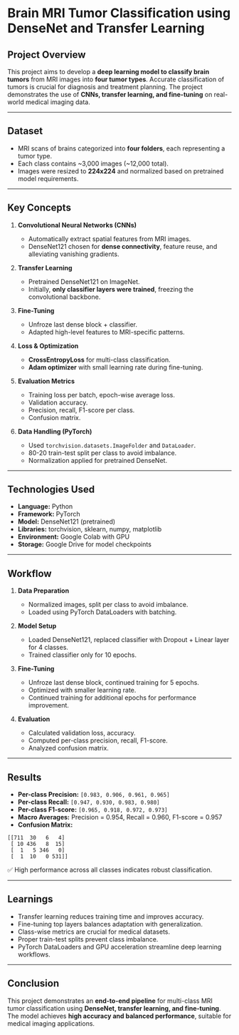 # Brain MRI Tumor Classification using DenseNet and Transfer Learning

## Project Overview

This project aims to develop a **deep learning model to classify brain tumors** from MRI images into **four tumor types**. Accurate classification of tumors is crucial for diagnosis and treatment planning. The project demonstrates the use of **CNNs, transfer learning, and fine-tuning** on real-world medical imaging data.

---

## Dataset

* MRI scans of brains categorized into **four folders**, each representing a tumor type.
* Each class contains ~3,000 images (~12,000 total).
* Images were resized to **224x224** and normalized based on pretrained model requirements.

---

## Key Concepts

1. **Convolutional Neural Networks (CNNs)**

   * Automatically extract spatial features from MRI images.
   * DenseNet121 chosen for **dense connectivity**, feature reuse, and alleviating vanishing gradients.

2. **Transfer Learning**

   * Pretrained DenseNet121 on ImageNet.
   * Initially, **only classifier layers were trained**, freezing the convolutional backbone.

3. **Fine-Tuning**

   * Unfroze last dense block + classifier.
   * Adapted high-level features to MRI-specific patterns.

4. **Loss & Optimization**

   * **CrossEntropyLoss** for multi-class classification.
   * **Adam optimizer** with small learning rate during fine-tuning.

5. **Evaluation Metrics**

   * Training loss per batch, epoch-wise average loss.
   * Validation accuracy.
   * Precision, recall, F1-score per class.
   * Confusion matrix.

6. **Data Handling (PyTorch)**

   * Used `torchvision.datasets.ImageFolder` and `DataLoader`.
   * 80-20 train-test split per class to avoid imbalance.
   * Normalization applied for pretrained DenseNet.

---

## Technologies Used

* **Language:** Python
* **Framework:** PyTorch
* **Model:** DenseNet121 (pretrained)
* **Libraries:** torchvision, sklearn, numpy, matplotlib
* **Environment:** Google Colab with GPU
* **Storage:** Google Drive for model checkpoints

---

## Workflow

1. **Data Preparation**

   * Normalized images, split per class to avoid imbalance.
   * Loaded using PyTorch DataLoaders with batching.

2. **Model Setup**

   * Loaded DenseNet121, replaced classifier with Dropout + Linear layer for 4 classes.
   * Trained classifier only for 10 epochs.

3. **Fine-Tuning**

   * Unfroze last dense block, continued training for 5 epochs.
   * Optimized with smaller learning rate.
   * Continued training for additional epochs for performance improvement.

4. **Evaluation**

   * Calculated validation loss, accuracy.
   * Computed per-class precision, recall, F1-score.
   * Analyzed confusion matrix.

---

## Results

* **Per-class Precision:** `[0.983, 0.906, 0.961, 0.965]`
* **Per-class Recall:** `[0.947, 0.930, 0.983, 0.980]`
* **Per-class F1-score:** `[0.965, 0.918, 0.972, 0.973]`
* **Macro Averages:** Precision = 0.954, Recall = 0.960, F1-score = 0.957
* **Confusion Matrix:**

```
[[711  30   6   4]
 [ 10 436   8  15]
 [  1   5 346   0]
 [  1  10   0 531]]
```

✅ High performance across all classes indicates robust classification.

---

## Learnings

* Transfer learning reduces training time and improves accuracy.
* Fine-tuning top layers balances adaptation with generalization.
* Class-wise metrics are crucial for medical datasets.
* Proper train-test splits prevent class imbalance.
* PyTorch DataLoaders and GPU acceleration streamline deep learning workflows.

---

## Conclusion

This project demonstrates an **end-to-end pipeline** for multi-class MRI tumor classification using **DenseNet, transfer learning, and fine-tuning**. The model achieves **high accuracy and balanced performance**, suitable for medical imaging applications.
